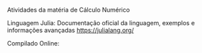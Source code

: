 Atividades da matéria de Cálculo Numérico

Linguagem Julia:
Documentação oficial da linguagem, exemplos e informações avançadas
https://julialang.org/

Compilado Online:
